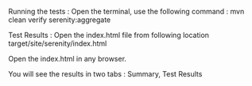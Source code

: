 
Running the tests : Open the terminal, use the following command : mvn clean verify serenity:aggregate

Test Results : Open the index.html file from following location target/site/serenity/index.html

Open the index.html in any browser.

You will see the results in two tabs : Summary, Test Results


